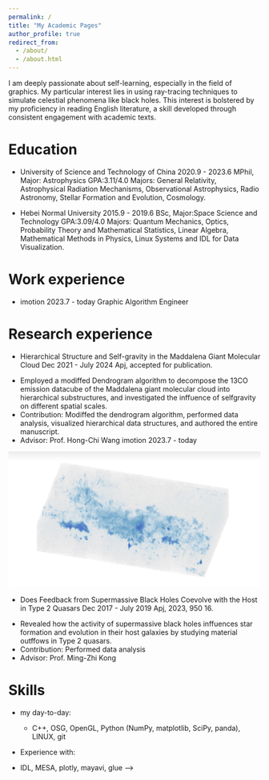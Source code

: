 ```yaml
---
permalink: /
title: "My Academic Pages"
author_profile: true
redirect_from: 
  - /about/
  - /about.html
---
```


I am deeply passionate about self-learning, especially in the field of graphics. My particular interest lies in using ray-tracing techniques to simulate celestial phenomena like black holes. This interest is bolstered by my proficiency in reading English literature, a skill developed through consistent engagement with academic texts.

Education
======
* University of Science and Technology of China 2020.9 - 2023.6
MPhil, Major: Astrophysics GPA:3.11/4.0
Majors: General Relativity, Astrophysical Radiation Mechanisms, Observational Astrophysics, Radio
Astronomy, Stellar Formation and Evolution, Cosmology.

* Hebei Normal University 2015.9 - 2019.6
BSc, Major:Space Science and Technology GPA:3.09/4.0
Majors: Quantum Mechanics, Optics, Probability Theory and Mathematical Statistics, Linear Algebra,
Mathematical Methods in Physics, Linux Systems and IDL for Data Visualization.


Work experience
======
* imotion 2023.7 - today
Graphic Algorithm Engineer

Research experience
======
* Hierarchical Structure and Self-gravity in the Maddalena Giant Molecular Cloud
Dec 2021 - July 2024 Apj, accepted for publication.
- Employed a modiffed Dendrogram algorithm to decompose the 13CO emission datacube of the Maddalena
 giant molecular cloud into hierarchical substructures, and investigated the inffuence of selfgravity
 on different spatial scales.
- Contribution: Modiffed the dendrogram algorithm, performed data analysis, visualized hierarchical
data structures, and authored the entire manuscript.
- Advisor: Prof. Hong-Chi Wang
 imotion 2023.7 - today

![img](/images/1.png)

* Does Feedback from Supermassive Black Holes Coevolve with the Host in Type 2 Quasars
Dec 2017 - July 2019 Apj, 2023, 950 16.
+ Revealed how the activity of supermassive black holes inffuences star formation and evolution in their host galaxies by studying material outffows in Type 2 quasars.
+ Contribution: Performed data analysis
+ Advisor: Prof. Ming-Zhi Kong


Skills
======
* my day-to-day: 
  + C++, OSG, OpenGL, Python (NumPy, matplotlib, SciPy, panda), LINUX, git

* Experience with:
 + IDL, MESA, plotly, mayavi, glue -->
  